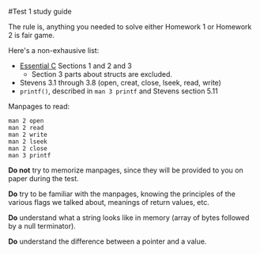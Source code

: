 #Test 1 study guide

The rule is, anything you needed to solve either Homework 1 or Homework 2 is fair game.

Here's a non-exhausive list:

* [Essential C](http://cslibrary.stanford.edu/101/EssentialC.pdf) Sections 1 and 2 and 3
    * Section 3 parts about structs are excluded.
* Stevens 3.1 through 3.8 (open, creat, close, lseek, read, write)
* `printf()`, described in `man 3 printf` and Stevens section 5.11

Manpages to read:

    man 2 open
    man 2 read
    man 2 write
    man 2 lseek
    man 2 close
    man 3 printf

**Do not** try to memorize manpages, since they will be provided to you on paper during the test.

**Do** try to be familiar with the manpages, knowing the principles of the various flags we talked about,
meanings of return values, etc.

**Do** understand what a string looks like in memory (array of bytes followed by a null terminator).

**Do** understand the difference between a pointer and a value.

